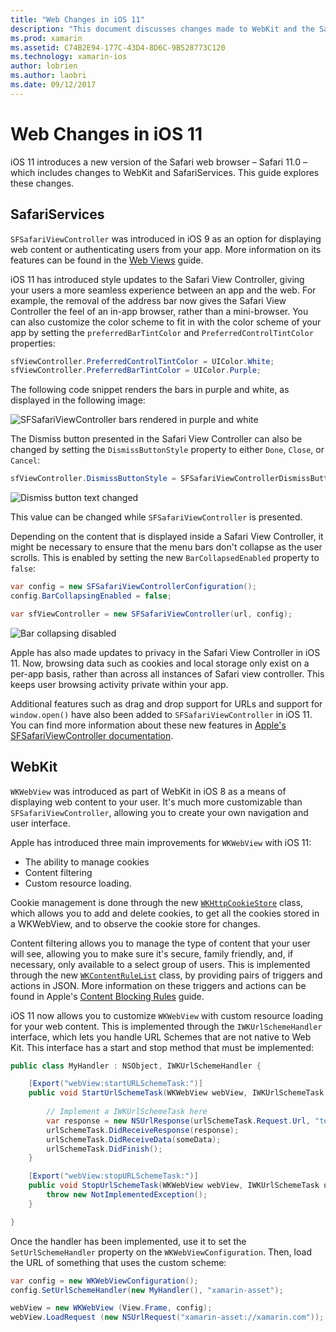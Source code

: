 ```yaml
---
title: "Web Changes in iOS 11"
description: "This document discusses changes made to WebKit and the Safari Services framework in iOS 11. It describes how to work with styling updates in SFSafariViewController and new features in WKWebView."
ms.prod: xamarin
ms.assetid: C74B2E94-177C-43D4-8D6C-9B528773C120
ms.technology: xamarin-ios
author: lobrien
ms.author: laobri
ms.date: 09/12/2017
---
```


# Web Changes in iOS 11

iOS 11 introduces a new version of the Safari web browser – Safari 11.0 – which includes changes to WebKit and SafariServices. This guide explores these changes.

## SafariServices

`SFSafariViewController` was introduced in iOS 9 as an option for displaying web content or authenticating users from your app. More information on its features can be found in the [Web Views](~/ios/user-interface/controls/uiwebview.md#safariviewcontroller) guide.

iOS 11 has introduced style updates to the Safari View Controller, giving your users a more seamless experience between an app and the web. For example, the removal of the address bar now gives the Safari View Controller the feel of an in-app browser, rather than a mini-browser. You can also customize the color scheme to fit in with the color scheme of your app by setting the `preferredBarTintColor` and `PreferredControlTintColor` properties:

```csharp
sfViewController.PreferredControlTintColor = UIColor.White;
sfViewController.PreferredBarTintColor = UIColor.Purple;
```

The following code snippet renders the bars in purple and white, as displayed in the following image:

![SFSafariViewController bars rendered in purple and white](web-images/image1.png)

The Dismiss button presented in the Safari View Controller can also be changed by setting the `DismissButtonStyle` property to either `Done`, `Close`, or `Cancel`:

```csharp
sfViewController.DismissButtonStyle = SFSafariViewControllerDismissButtonStyle.Close;
```

![Dismiss button text changed](web-images/image2.png)

This value can be changed while `SFSafariViewController` is presented.


Depending on the content that is displayed inside a Safari View Controller, it might be necessary to ensure that the menu bars don't collapse as the user scrolls. This is enabled by setting the new `BarCollapsedEnabled` property to `false`:

```csharp
var config = new SFSafariViewControllerConfiguration();
config.BarCollapsingEnabled = false;

var sfViewController = new SFSafariViewController(url, config);
```

![Bar collapsing disabled](web-images/image3.png)

Apple has also made updates to privacy in the Safari View Controller in iOS 11. Now, browsing data such as cookies and local storage only exist on a per-app basis, rather than across all instances of Safari view controller. This keeps user browsing activity private within your app.

Additional features such as drag and drop support for URLs and support for `window.open()` have also been added to `SFSafariViewController` in iOS 11. You can find more information about these new features in [Apple's SFSafariViewController documentation](https://developer.apple.com/documentation/safariservices/sfsafariviewcontroller?changes=latest_minor).


## WebKit

`WKWebView` was introduced as part of WebKit in iOS 8 as a means of displaying web content to your user. It's much more customizable than `SFSafariViewController`, allowing you to create your own navigation and user interface.

Apple has introduced three main improvements for `WKWebView` with iOS 11: 

- The ability to manage cookies
- Content filtering
- Custom resource loading. 

Cookie management is done through the new [`WKHttpCookieStore`](https://developer.apple.com/documentation/webkit/wkhttpcookiestore) class, which allows you to add and delete cookies, to get all the cookies stored in a WKWebView, and to observe the cookie store for changes.

Content filtering allows you to manage the type of content that your user will see, allowing you to make sure it's secure, family friendly, and, if necessary, only available to a select group of users. This is implemented through the new [`WKContentRuleList`](https://developer.apple.com/documentation/webkit/wkcontentrulelist) class, by providing pairs of triggers and actions in JSON. More information on these triggers and actions can be found in Apple's [Content Blocking Rules](https://developer.apple.com/library/content/documentation/Extensions/Conceptual/ContentBlockingRules/Introduction/Introduction.html) guide.

iOS 11 now allows you to customize `WKWebView` with custom resource loading for your web content. This is implemented through the `IWKUrlSchemeHandler` interface, which lets you handle URL Schemes that are not native to Web Kit. This interface has a start and stop method that must be implemented:

```csharp
public class MyHandler : NSObject, IWKUrlSchemeHandler {

    [Export("webView:startURLSchemeTask:")]
    public void StartUrlSchemeTask(WKWebView webView, IWKUrlSchemeTask urlSchemeTask){
        
        // Implement a IWKUrlSchemeTask here
        var response = new NSUrlResponse(urlSchemeTask.Request.Url, "text/html", ContentLength, null);
        urlSchemeTask.DidReceiveResponse(response);
        urlSchemeTask.DidReceiveData(someData);
        urlSchemeTask.DidFinish();
    }

    [Export("webView:stopURLSchemeTask:")]
    public void StopUrlSchemeTask(WKWebView webView, IWKUrlSchemeTask urlSchemeTask){
        throw new NotImplementedException();
    }

}
``` 

Once the handler has been implemented, use it to set the `SetUrlSchemeHandler` property on the `WKWebViewConfiguration`. Then, load the URL of something that uses the custom scheme:

```csharp
var config = new WKWebViewConfiguration();
config.SetUrlSchemeHandler(new MyHandler(), "xamarin-asset");

webView = new WKWebView (View.Frame, config);
webView.LoadRequest (new NSUrlRequest("xamarin-asset://xamarin.com"));
```


